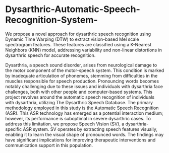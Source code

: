 # Dysarthric-Automatic-Speech-Recognition-System-
We propose a novel approach for dysarthric speech recognition using Dynamic Time Warping (DTW) to extract vision-based Mel scale spectrogram features. These features are classified using a K-Nearest Neighbors (KNN) model, addressing variability and non-linear distortions in dysarthric speech for accurate recognition.

Dysarthria, a speech sound disorder, arises from neurological damage to the motor component of the motor-speech system. This condition is marked by inadequate articulation of phonemes, stemming from difficulties in the muscles responsible for speech production. Pronouncing words becomes notably challenging due to these issues and individuals with dysarthria face challenges, both with other people and computer-based systems. This project revolves around the automatic speech recognition of individuals with dysarthria, utilizing The Dysarthric Speech Database. The primary methodology employed in this study is the Automatic Speech Recognition (ASR). This ASR technology has emerged as a potential interaction medium; however, its performance is suboptimal in severe dysarthric cases. To address this limitation, we propose Speech Vision (SV), a dysarthria-specific ASR system. SV operates by extracting speech features visually, enabling it to learn the visual shape of pronounced words. The findings may have significant implications for improving therapeutic interventions and communication support in this population.

